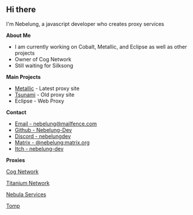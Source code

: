 ## Hi there
I'm Nebelung, a javascript developer who creates proxy services

**About Me**

- I am currently working on Cobalt, Metallic, and Eclipse as well as other projects
- Owner of Cog Network
- Still waiting for Silksong

**Main Projects**

- [Metallic](https://github.com/cognetwork-dev/Metallic) - Latest proxy site
- [Tsunami](https://github.com/FogNetwork/Tsunami) - Old proxy site
- Eclipse - Web Proxy

**Contact**

- [Email - nebelung@mailfence.com](mailto:nebelung@mailfence.com)
- [Github - Nebelung-Dev](https://github.com/Nebelung-Dev)
- [Discord - nebelungdev](https://discordapp.com/users/887118260963782686)
- [Matrix - @nebelung:matrix.org](https://matrix.to/#/@nebelung:matrix.org)
- [Itch - nebelung-dev](https://nebelung-dev.itch.io)

**Proxies**

[Cog Network](https://github.com/cognetwork-dev)

[Titanium Network](https://github.com/titaniumnetwork-dev)

[Nebula Services](https://github.com/NebulaServices)

[Tomp](https://github.com/tomphttp)

